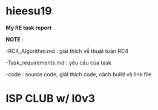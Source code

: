 # hieesu19
**My RE task report**

**NOTE** : 

-RC4_Algorithm.md : giải thích về thuật toán RC4

-Task_requirements.md : yêu cầu của task

-code : source code, giải thích code, cách build và link file



# ISP CLUB w/ l0v3
